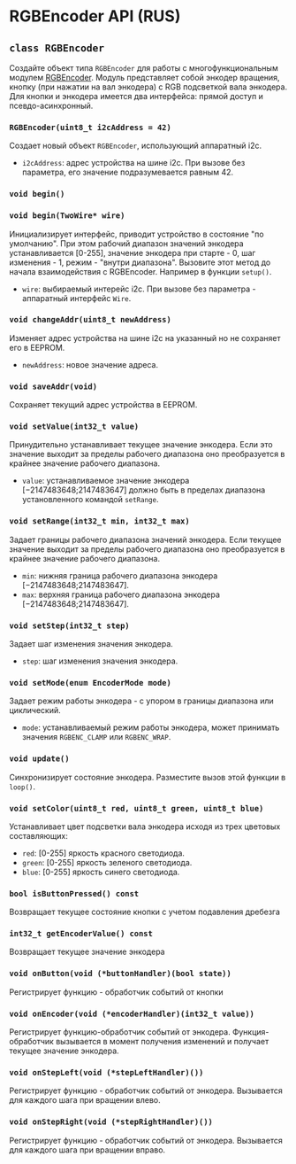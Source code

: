 # RGBEncoder API (RUS)

## `class RGBEncoder`

Создайте объект типа `RGBEncoder` для работы с многофункциональным модулем [RGBEncoder](https://my.amperka.com/modules/RGBEncoder).
Модуль представляет собой энкодер вращения, кнопку (при нажатии на вал энкодера) с RGB подсветкой вала энкодера. Для кнопки и энкодера имеется два интерфейса: прямой доступ и псевдо-асинхронный.

### `RGBEncoder(uint8_t i2cAddress = 42)`

Создает новый объект `RGBEncoder`, использующий аппаратный i2c.

- `i2cAddress`: адрес устройства на шине i2c. При вызове без параметра, его значение подразумевается равным 42.


### `void begin()`
### `void begin(TwoWire* wire)`

Инициализирует интерфейс, приводит устройство в состояние "по умолчанию". При этом рабочий диапазон значений энкодера устанавливается [0-255], значение энкодера при старте - 0, шаг изменения - 1, режим - "внутри диапазона".
Вызовите этот метод до начала взаимодействия с RGBEncoder. Например в функции `setup()`.

- `wire`: выбираемый интерейс i2c. При вызове без параметра - аппаратный интерфейс `Wire`.

### `void changeAddr(uint8_t newAddress)`

Изменяет адрес устройства на шине i2c на указанный но не сохраняет его в EEPROM.

- `newAddress`: новое значение адреса.

### `void saveAddr(void)`

Сохраняет текущий адрес устройства в EEPROM.

### `void setValue(int32_t value)`

Принудительно устанавливает текущее значение энкодера. Если это значение выходит за пределы рабочего диапазона оно преобразуется в крайнее значение рабочего диапазона.

- `value`: устанавливаемое значение энкодера [−2147483648;2147483647] должно быть в пределах диапазона установленного командой `setRange`. 

### `void setRange(int32_t min, int32_t max)`

Задает границы рабочего диапазона значений энкодера. Если текущее значение выходит за пределы рабочего диапазона оно преобразуется в крайнее значение рабочего диапазона.

- `min`: нижняя граница рабочего диапазона энкодера [−2147483648;2147483647]. 
- `max`: верхняя граница рабочего диапазона энкодера [−2147483648;2147483647]. 

### `void setStep(int32_t step)`

Задает шаг изменения значения энкодера.

- `step`: шаг изменения значения энкодера. 

### `void setMode(enum EncoderMode mode)`

Задает режим работы энкодера - с упором в границы диапазона или циклический.

- `mode`: устанавливаемый режим работы энкодера, может принимать значения `RGBENC_CLAMP` или `RGBENC_WRAP`. 

### `void update()`

Синхронизирует состояние энкодера. Разместите вызов этой функции в `loop()`.

### `void setColor(uint8_t red, uint8_t green, uint8_t blue)`

Устанавливает цвет подсветки вала энкодера исходя из трех цветовых составляющих:

- `red`: [0-255] яркость красного светодиода.
- `green`: [0-255] яркость зеленого светодиода.
- `blue`: [0-255] яркость синего светодиода.

### `bool isButtonPressed() const`

Возвращает текущее состояние кнопки с учетом подавления дребезга

### `int32_t getEncoderValue() const`

Возвращает текущее значение энкодера

### `void onButton(void (*buttonHandler)(bool state))`

Регистрирует функцию - обработчик событий от кнопки

### `void onEncoder(void (*encoderHandler)(int32_t value))`

Регистрирует функцию-обработчик событий от энкодера. Функция-обработчик вызывается в момент получения изменений и получает текущее значение энкодера.

### `void onStepLeft(void (*stepLeftHandler)())`

Регистрирует функцию - обработчик событий от энкодера. Вызывается для каждого шага при вращении влево.

### `void onStepRight(void (*stepRightHandler)())`

Регистрирует функцию - обработчик событий от энкодера. Вызывается для каждого шага при вращении вправо.
